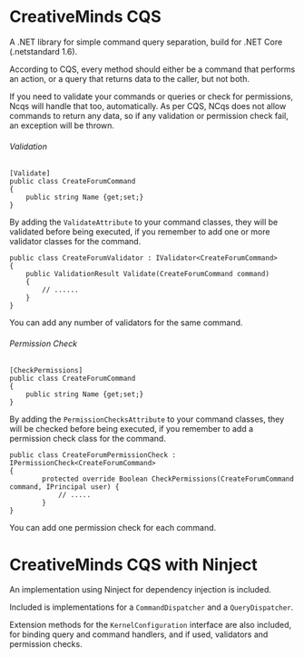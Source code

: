 # CreativeMinds CQS

A .NET library for simple command query separation, build for .NET Core (.netstandard 1.6).

According to CQS, every method should either be a command that performs an action, or a query that returns data to the caller, but not both.

If you need to validate your commands or queries or check for permissions, Ncqs will handle that too, automatically. As per CQS, NCqs does not allow commands to return any data, so if any validation or permission check fail, an exception will be thrown.

###### Validation
```
[Validate]
public class CreateForumCommand 
{
	public string Name {get;set;}
}
```
By adding the ```ValidateAttribute``` to your command classes, they will be validated before being executed, if you remember to add one or more validator classes for the command.

```
public class CreateForumValidator : IValidator<CreateForumCommand>
{
	public ValidationResult Validate(CreateForumCommand command) 
	{
		// ......
	}
}
```
You can add any number of validators for the same command.

###### Permission Check
```
[CheckPermissions]
public class CreateForumCommand 
{
	public string Name {get;set;}
}
```
By adding the ```PermissionChecksAttribute``` to your command classes, they will be checked before being executed, if you remember to add a permission check class for the command.

```
public class CreateForumPermissionCheck : IPermissionCheck<CreateForumCommand>
{
		protected override Boolean CheckPermissions(CreateForumCommand command, IPrincipal user) {
			// .....
		}
}
```
You can add one permission check for each command.

# CreativeMinds CQS with Ninject

An implementation using Ninject for dependency injection is included.

Included is implementations for a ```CommandDispatcher``` and a ```QueryDispatcher```.

Extension methods for the ```KernelConfiguration``` interface are also included, for binding query and command handlers, and if used, validators and permission checks.
